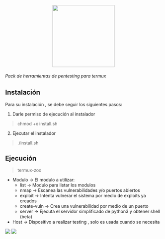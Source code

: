 <div align="center">
<img src="https://user-images.githubusercontent.com/46001898/192107602-73c673e5-0e11-4e82-963f-a44dbbdd3111.png" width="200">

</div>
<h6>Pack de herramientas de pentesting para termux </h6>

## Instalación
Para su instalación , se debe seguir los siguientes pasos:
1. Darle permiso de ejecución al instalador
> chmod +x install.sh
2. Ejecutar el instalador
> ./install.sh

## Ejecución
> termux-zoo <modulo> <host>
* Modulo -> El modulo a utilizar:
    * list -> Modulo para listar los modulos
    * nmap -> Escanea las vulnerabilidades y/o puertos abiertos
    * exploit -> Intenta vulnerar el sistema por medio de exploits ya creados
    * create-vuln -> Crea una vulnerabilidad por medio de un puerto
    * server -> Ejecuta el servidor simplificado de python3 y obtener shell (beta)
* Host -> Dispositivo a realizar testing , solo es usada cuando se necesita

<img src="https://img.shields.io/badge/version-1.0.2-t?style=for-the-badge&logo=python&color=darkgreen&logoColor=green&labelColor=black">
<img src="https://img.shields.io/badge/status-finishing-t?style=for-the-badge&color=white&logoColor=darkgreen&labelColor=black">
